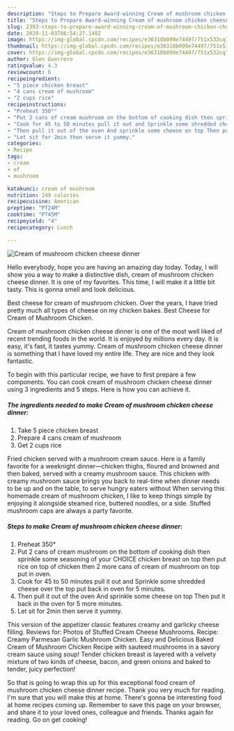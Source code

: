 ```yaml
---
description: "Steps to Prepare Award-winning Cream of mushroom chicken cheese dinner"
title: "Steps to Prepare Award-winning Cream of mushroom chicken cheese dinner"
slug: 2393-steps-to-prepare-award-winning-cream-of-mushroom-chicken-cheese-dinner
date: 2020-11-03T06:54:27.148Z
image: https://img-global.cpcdn.com/recipes/e36318b099e74497/751x532cq70/cream-of-mushroom-chicken-cheese-dinner-recipe-main-photo.jpg
thumbnail: https://img-global.cpcdn.com/recipes/e36318b099e74497/751x532cq70/cream-of-mushroom-chicken-cheese-dinner-recipe-main-photo.jpg
cover: https://img-global.cpcdn.com/recipes/e36318b099e74497/751x532cq70/cream-of-mushroom-chicken-cheese-dinner-recipe-main-photo.jpg
author: Glen Guerrero
ratingvalue: 4.3
reviewcount: 6
recipeingredient:
- "5 piece chicken breast"
- "4 cans cream of mushroom"
- "2 cups rice"
recipeinstructions:
- "Preheat 350°"
- "Put 2 cans of cream mushroom on the bottom of cooking dish then sprinkle some seasoning of your CHOICE chicken breast on top then put rice on top of chicken then 2 more cans of cream of mushroom on top put in oven."
- "Cook for 45 to 50 minutes pull it out and Sprinkle some shredded cheese over the top put back in oven for 5 minutes."
- "Then pull it out of the oven And sprinkle some cheese on top Then put it back in the oven for 5 more minutes."
- "Let sit for 2min then serve it yummy."
categories:
- Recipe
tags:
- cream
- of
- mushroom

katakunci: cream of mushroom 
nutrition: 249 calories
recipecuisine: American
preptime: "PT24M"
cooktime: "PT45M"
recipeyield: "4"
recipecategory: Lunch

---
```



![Cream of mushroom chicken cheese dinner](https://img-global.cpcdn.com/recipes/e36318b099e74497/751x532cq70/cream-of-mushroom-chicken-cheese-dinner-recipe-main-photo.jpg)

Hello everybody, hope you are having an amazing day today. Today, I will show you a way to make a distinctive dish, cream of mushroom chicken cheese dinner. It is one of my favorites. This time, I will make it a little bit tasty. This is gonna smell and look delicious.

Best cheese for cream of mushroom chicken. Over the years, I have tried pretty much all types of cheese on my chicken bakes. Best Cheese for Cream of Mushroom Chicken.

Cream of mushroom chicken cheese dinner is one of the most well liked of recent trending foods in the world. It is enjoyed by millions every day. It is easy, it's fast, it tastes yummy. Cream of mushroom chicken cheese dinner is something that I have loved my entire life. They are nice and they look fantastic.


To begin with this particular recipe, we have to first prepare a few components. You can cook cream of mushroom chicken cheese dinner using 3 ingredients and 5 steps. Here is how you can achieve it.

<!--inarticleads1-->

##### The ingredients needed to make Cream of mushroom chicken cheese dinner:

1. Take 5 piece chicken breast
1. Prepare 4 cans cream of mushroom
1. Get 2 cups rice


Fried chicken served with a mushroom cream sauce. Here is a family favorite for a weeknight dinner—chicken thighs, floured and browned and then baked, served with a creamy mushroom sauce. This chicken with creamy mushroom sauce brings you back to real-time when dinner needs to be up and on the table, to serve hungry eaters without When serving this homemade cream of mushroom chicken, I like to keep things simple by enjoying it alongside steamed rice, buttered noodles, or a side. Stuffed mushroom caps are always a party favorite. 

<!--inarticleads2-->

##### Steps to make Cream of mushroom chicken cheese dinner:

1. Preheat 350°
1. Put 2 cans of cream mushroom on the bottom of cooking dish then sprinkle some seasoning of your CHOICE chicken breast on top then put rice on top of chicken then 2 more cans of cream of mushroom on top put in oven.
1. Cook for 45 to 50 minutes pull it out and Sprinkle some shredded cheese over the top put back in oven for 5 minutes.
1. Then pull it out of the oven And sprinkle some cheese on top Then put it back in the oven for 5 more minutes.
1. Let sit for 2min then serve it yummy.


This version of the appetizer classic features creamy and garlicky cheese filling. Reviews for: Photos of Stuffed Cream Cheese Mushrooms. Recipe: Creamy Parmesan Garlic Mushroom Chicken. Easy and Delicious Baked Cream of Mushroom Chicken Recipe with sauteed mushrooms in a savory cream sauce using soup! Tender chicken breast is layered with a velvety mixture of two kinds of cheese, bacon, and green onions and baked to tender, juicy perfection! 

So that is going to wrap this up for this exceptional food cream of mushroom chicken cheese dinner recipe. Thank you very much for reading. I'm sure that you will make this at home. There's gonna be interesting food at home recipes coming up. Remember to save this page on your browser, and share it to your loved ones, colleague and friends. Thanks again for reading. Go on get cooking!
